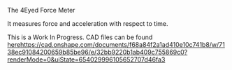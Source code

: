 The 4Eyed Force Meter

It measures force and acceleration with respect to time.

This is a Work In Progress. CAD files can be found [here](https://cad.onshape.com/documents/f68a84f2a1ad410e10c741b8/w/7138ec91084200659b85be96/e/32bb9220b1ab409c755869c0?renderMode=0&uiState=654029996105652707d46fa3)https://cad.onshape.com/documents/f68a84f2a1ad410e10c741b8/w/7138ec91084200659b85be96/e/32bb9220b1ab409c755869c0?renderMode=0&uiState=654029996105652707d46fa3
